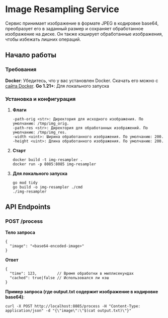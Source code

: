 # Image Resampling Service

Сервис принимает изображение в формате JPEG в кодировке base64, преобразует его в заданный размер и сохраняет обработанное изображение на диске. Он также кэширует обработанные изображения, чтобы избежать лишних операций.


## Начало работы

### Требования

**Docker**: Убедитесь, что у вас установлен Docker. Скачать его можно с [сайта Docker](https://www.docker.com/products/docker-desktop/).
**Go 1.21+**: Для локального запуска


### Установка и конфигурация

1. **Флаги**

    ```plaintext
    -path-orig <str>: Директория для исходного изображения. По умолчанию: /tmp/img_orig.
    -path-res <str>: Директория для обработанных изображений. По умолчанию: /tmp/img_res.
    -width <uint>: Ширина обработанного изображения. По умолчанию: 200.
    -height <uint>: Длина обработанного изображения. По умолчанию: 200.
    ```

2. **Старт**

    ```
    docker build -t img-resampler .
    docker run -p 8085:8085 img-resampler
    ```

3. **Для локального запуска**
    ```
    go mod tidy
    go build -o img-resampler ./cmd
    ./img-resampler
    ```

## API Endpoints

### POST /process

**Тело запроса**
```
{
  "image": "<base64-encoded-image>"
}
```

**Ответ**
```
{
  "time": 123,         // Время обработки в миллисекундах
  "cached": true|false // Использовался ли кэш
}
```

**Пример запроса (где output.txt содержит изображение в кодировке base64)**:

```curl -X POST http://localhost:8085/process -H "Content-Type: application/json" -d "{\"image\":\"$(cat output.txt)\"}"```